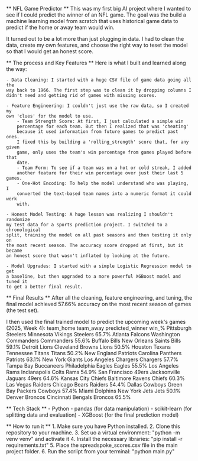 ** NFL Game Predictor **
This was my first big AI project where I wanted to see if I could predict the
winner of an NFL game. The goal was the build a machine learning model from
scratch that uses historical game data to predict if the home or away team
would win.

It turned out to be a lot more than just plugging in data. I had to clean the
data, create my own features, and choose the right way to teset the model so
that I would get an honest score.

** The process and Key Features **
Here is what I built and learned along the way:

    - Data Cleaning: I started with a huge CSV file of game data going all the
    way back to 1966. The first step was to clean it by dropping columns I
    didn't need and getting rid of games with missing scores.

    - Feature Engineering: I couldn't just use the raw data, so I created my
    own 'clues' for the model to use.
        - Team Strength Score: At first, I just calculated a simple win
        percentage for each team. But then I realized that was 'cheating'
        because it used information from future games to predict past ones.
        I fixed this by building a 'rolling_strength' score that, for any given
        game, only uses the team's win percentage from games played before that
        date.
        - Team Form: To see if a team was on a hot or cold streak, I added
        another feature for their win percentage over just their last 5 games.
        - One-Hot Encoding: To help the model understand who was playing, I
        converted the text-based team names into a numeric format it could work
        with.
    
    - Honest Model Testing: A huge lesson was realizing I shouldn't randomize
    my test data for a sports prediction project. I switched to a chronological
    split, training the model on all past seasons and then testing it only on
    the most recent season. The accuracy score dropped at first, but it became
    an honest score that wasn't inflated by looking at the future.

    - Model Upgrades: I started with a simple Logistic Regression model to get
    a baseline, but then upgraded to a more powerful XGBoost model and tuned it
    to get a better final result.

** Final Results **
After all the cleaning, feature engineering, and tuning, the final model
achieved 57.66% accuracy on the most recent season of games (the test set).

I then used the final trained model to predict the upcoming week's games (2025, Week 4):
              team_home              team_away      predicted_winner           win_%
    Pittsburgh Steelers      Minnesota Vikings              Steelers           65.7%
        Atlanta Falcons  Washington Commanders            Commanders           55.6%
          Buffalo Bills     New Orleans Saints                 Bills           59.1%
          Detroit Lions       Cleveland Browns                 Lions           50.5%
         Houston Texans       Tennessee Titans                Titans           50.2%
   New England Patriots      Carolina Panthers              Patriots           63.1%
        New York Giants   Los Angeles Chargers              Chargers           57.7%
   Tampa Bay Buccaneers    Philadelphia Eagles                Eagles           55.5%
       Los Angeles Rams     Indianapolis Colts                  Rams           54.9%
    San Francisco 49ers   Jacksonville Jaguars                 49ers           64.6%
     Kansas City Chiefs       Baltimore Ravens                Chiefs           60.3%
      Las Vegas Raiders          Chicago Bears               Raiders           54.4%
         Dallas Cowboys      Green Bay Packers               Cowboys           57.4%
         Miami Dolphins          New York Jets                  Jets           50.1%
         Denver Broncos     Cincinnati Bengals               Broncos           65.5%

** Tech Stack **
    - Python
    - pandas (for data manipulation)
    - scikit-learn (for splitting data and evaluation)
    - XGBoost (for the final prediction model)

** How to run it **
    1. Make sure you have Python installed.
    2. Clone this repository to your machine.
    3. Set uo a virtual environment: "python -m venv venv" and activate it
    4. Install the necessary libraries: "pip install -r requirements.txt"
    5. Place the spreadspoke_scores.csv file in the main project folder.
    6. Run the scriipt from your terminal: "python main.py"